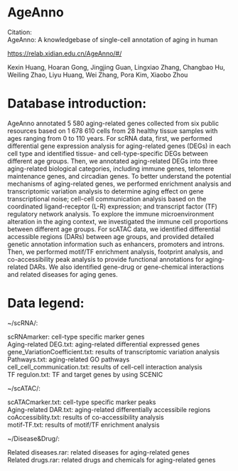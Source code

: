 # AgeAnno

Citation:  
AgeAnno: A knowledgebase of single-cell annotation of aging in human

https://relab.xidian.edu.cn/AgeAnno/#/

Kexin Huang, Hoaran Gong, Jingjing Guan, Lingxiao Zhang, Changbao Hu, Weiling Zhao, Liyu Huang, Wei Zhang, Pora Kim, Xiaobo Zhou


# Database introduction:

AgeAnno annotated 5 580 aging-related genes collected from six public resources based on 1 678 610 cells from 28 healthy tissue samples with ages ranging from 0 to 110 years.
For scRNA data, first, we performed differential gene expression analysis for aging-related genes (DEGs) in each cell type and identified tissue- and cell-type-specific DEGs between different age groups. 
Then, we annotated aging-related DEGs into three aging-related biological categories, including immune genes, telomere maintenance genes, and circadian genes. 
To better understand the potential mechanisms of aging-related genes, we performed enrichment analysis and transcriptomic variation analysis to determine aging effect on gene transcriptional noise; 
cell-cell communication analysis based on the coordinated ligand-receptor (L-R) expression; and transcript factor (TF) regulatory network analysis. 
To explore the immune microenvironment alteration in the aging context, we investigated the immune cell proportions between different age groups. 
For scATAC data, we identified differential accessible regions (DARs) between age groups, and provided detailed genetic annotation information such as enhancers, promoters and introns. 
Then, we performed motif/TF enrichment analysis, footprint analysis, and co-accessibility peak analysis to provide functional annotations for aging-related DARs. 
We also identified gene-drug or gene-chemical interactions and related diseases for aging genes. 



# Data legend:

~/scRNA/:

scRNAmarker: cell-type specific marker genes  
Aging-related DEG.txt: aging-related differential expressed genes  
gene_VariationCoefficient.txt: results of transcriptomic variation analysis  
Pathways.txt: aging-related GO pathways  
cell_cell_communication.txt: results of cell-cell interaction analysis  
TF regulon.txt: TF and target genes by using SCENIC  

~/scATAC/:

scATACmarker.txt: cell-type specific marker peaks  
Aging-related DAR.txt: aging-related differentially accessibile regions  
coAccessiblity.txt: results of co-accessibility analysis  
motif-TF.txt: results of motif/TF enrichment analysis  

~/Disease&Drug/:

Related diseases.rar: related diseases for aging-related genes  
Related drugs.rar: related drugs and chemicals for aging-related genes  




